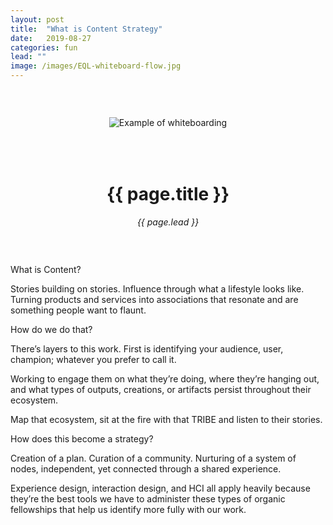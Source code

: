 ```yaml
---
layout: post
title:  "What is Content Strategy"
date:   2019-08-27
categories: fun 
lead: ""
image: /images/EQL-whiteboard-flow.jpg
---
```


<div style="margin: 0 auto; text-align:center;padding:45px 0;">
<div style="padding-bottom: 50px;"><img src="{{ page.image }}" alt="Example of whiteboarding" /></div>
<h1>{{ page.title }}</h1>
<em>{{ page.lead }}</em>
</div>

What is Content?

Stories building on stories. Influence through what a lifestyle looks like. Turning products and services into associations that resonate and are something people want to flaunt.

How do we do that?

There’s layers to this work. First is identifying your audience, user, champion; whatever you prefer to call it.

Working to engage them on what they’re doing, where they’re hanging out, and what types of outputs, creations, or artifacts persist throughout their ecosystem.

Map that ecosystem, sit at the fire with that TRIBE and listen to their stories.

How does this become a strategy?

Creation of a plan. Curation of a community. Nurturing of a system of nodes, independent, yet connected through a shared experience.

Experience design, interaction design, and HCI all apply heavily because they’re the best tools we have to administer these types of organic fellowships that help us identify more fully with our work.
